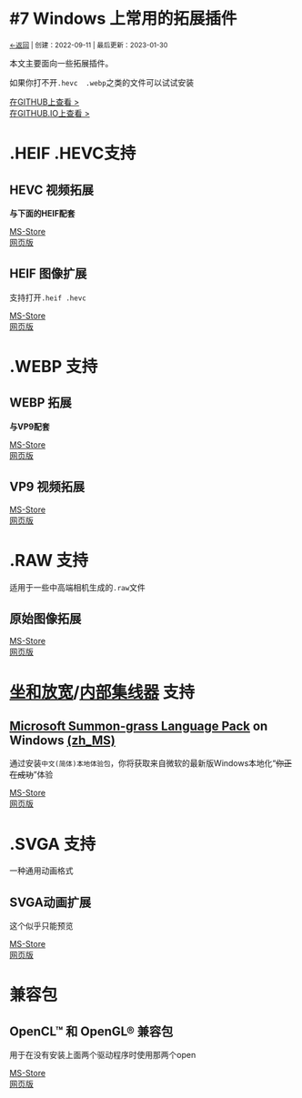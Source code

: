 # #7 Windows 上常用的拓展插件
<small><a href="../">←返回</a> | 创建：2022-09-11 | 最后更新：2023-01-30</small><br>

本文主要面向一些拓展插件。

如果你打不开`.hevc  .webp`之类的文件可以试试安装

[在GITHUB上查看 >](https://github.com/kdXiaoyi/kdxiaoyi.github.io/blob/main/blogs/2022/7.md)<br>
[在GITHUB.IO上查看 >](https://kdxiaoyi.github.io/blogs/2022/7)

# .HEIF .HEVC支持
## HEVC 视频拓展
**与下面的HEIF配套**<br>

[MS-Store](https://kdxiaoyi.github.io/api/jump.htm?back=1&u=ms-windows-store://pdp/?ProductId=9N4WGH0Z6VHQ)<br>
[网页版](https://apps.microsoft.com/store/detail/9N4WGH0Z6VHQ)
## HEIF 图像扩展
支持打开`.heif .hevc`<br>

[MS-Store](https://kdxiaoyi.github.io/api/jump.htm?back=1&u=ms-windows-store://pdp/?ProductId=9PMMSR1CGPWG)<br>
[网页版](https://apps.microsoft.com/store/detail/9PMMSR1CGPWG)

# .WEBP 支持
## WEBP 拓展
**与VP9配套**

[MS-Store](https://kdxiaoyi.github.io/api/jump.htm?back=1&u=ms-windows-store://pdp/?ProductId=9N4D0MSMP0PT)<br>
[网页版](https://apps.microsoft.com/store/detail/9N4D0MSMP0PT)
## VP9 视频拓展
[MS-Store](https://kdxiaoyi.github.io/api/jump.htm?back=1&u=ms-windows-store://pdp/?ProductId=9N4D0MSMP0PT)<br>
[网页版](https://apps.microsoft.com/store/detail/9N4D0MSMP0PT)

# .RAW 支持
适用于一些中高端相机生成的`.raw`文件
## 原始图像拓展
[MS-Store](https://kdxiaoyi.github.io/api/jump.htm?back=1&u=ms-windows-store://pdp/?ProductId=9NCTDW2W1BH8)<br>
[网页版](https://apps.microsoft.com/store/detail/9NCTDW2W1BH8)

# [坐和放宽](https://jikipedia.com/definition/732345544)/[内部集线器](https://jikipedia.com/definition/757556556) 支持
## [Microsoft Summon-grass Language Pack](https://jikipedia.com/definition/946037080) on Windows [(zh_MS)](https://jikipedia.com/definition/170119263)
通过安装`中文(简体)本地体验包`，你将获取来自微软的最新版Windows本地化“~~你正在成功~~”体验

[MS-Store](https://kdxiaoyi.github.io/api/jump.htm?back=1&u=ms-windows-store://pdp/?ProductId=9NRMNT6GMZ70)<br>
[网页版](https://apps.microsoft.com/store/detail/9NRMNT6GMZ70)

# .SVGA 支持
一种通用动画格式
## SVGA动画扩展
这个似乎只能预览

[MS-Store](https://kdxiaoyi.github.io/api/jump.htm?back=1&u=ms-windows-store://pdp/?ProductId=9P4R5J0HJL8T)<br>
[网页版](https://apps.microsoft.com/store/detail/9P4R5J0HJL8T)

# 兼容包
## OpenCL™ 和 OpenGL® 兼容包
用于在没有安装上面两个驱动程序时使用那两个open

[MS-Store](https://kdxiaoyi.github.io/api/jump.htm?back=1&u=ms-windows-store://pdp/?ProductId=NQPSL29BFFF)<br>
[网页版](https://apps.microsoft.com/store/detail/NQPSL29BFFF)